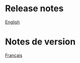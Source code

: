 # Release notes
[English](https://doc.ektai.io/dokos/versions/v1_2_0.html)

# Notes de version
[Français](https://doc.ektai.io/fr/dokos/versions/v1_2_0.html)